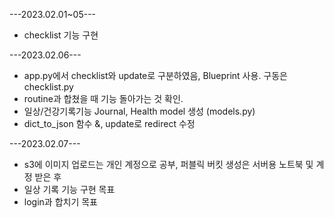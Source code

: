 ---2023.02.01~05---
- checklist 기능 구현

---2023.02.06---
- app.py에서 checklist와 update로 구분하였음, Blueprint 사용. 구동은 checklist.py
- routine과 합쳤을 때 기능 돌아가는 것 확인.
- 일상/건강기록기능 Journal, Health model 생성 (models.py)
- dict_to_json 함수 &, update로 redirect 수정

---2023.02.07---
- s3에 이미지 업로드는 개인 계정으로 공부, 퍼블릭 버킷 생성은 서버용 노트북 및 계정 받은 후
- 일상 기록 기능 구현 목표
- login과 합치기 목표
